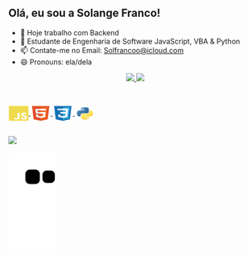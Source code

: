 ## Olá, eu sou a Solange Franco!


- 🔭 Hoje trabalho com Backend 
- 🌱 Estudante de Engenharia de Software  JavaScript, VBA & Python
- 📫 Contate-me no Email: Solfrancoo@icloud.com
- 😄 Pronouns: ela/dela


<div align="center">
  <a href="https://github.com/SolangeFranc0">
  <img height="120em" src="https://github-readme-stats.vercel.app/api?username=SolangeFranc0&show_icons=true&theme=dracula&include_all_commits=true&count_private=true"/>
  <img height="120em" src="https://github-readme-stats.vercel.app/api/top-langs/?username=SolangeFranc0&layout=compact&langs_count=7&theme=dracula"/>
</div>

##

<div style="display: inline_block"><br>
  <img align="center" alt="Rafa-Js" height="30" width="40" src="https://raw.githubusercontent.com/devicons/devicon/master/icons/javascript/javascript-plain.svg">
  <img align="center" alt="Rafa-HTML" height="30" width="40" src="https://raw.githubusercontent.com/devicons/devicon/master/icons/html5/html5-original.svg">
  <img align="center" alt="Rafa-CSS" height="30" width="40" src="https://raw.githubusercontent.com/devicons/devicon/master/icons/css3/css3-original.svg">
  <img align="center" alt="Rafa-Python" height="30" width="40" src="https://raw.githubusercontent.com/devicons/devicon/master/icons/python/python-original.svg">
  
 ##
 
<a href="https://www.linkedin.com/in/solange-franco" target="_blank"><img src="https://img.shields.io/badge/-LinkedIn-%230077B5?style=for-the-badge&logo=linkedin&logoColor=white" target="_blank"></a>


 ![Snake animation](https://github.com/rafaballerini/rafaballerini/blob/output/github-contribution-grid-snake.svg)

</div>
